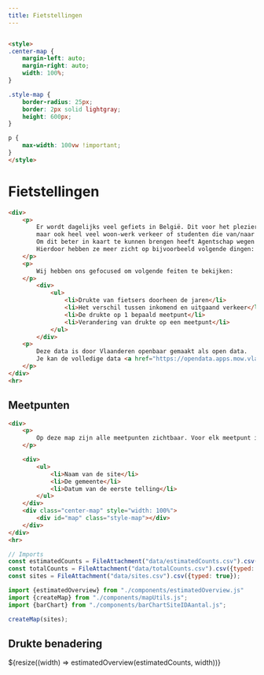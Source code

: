 ```yaml
---
title: Fietstellingen
---
```

<link rel="stylesheet" href="https://unpkg.com/leaflet@1.9.4/dist/leaflet.css"
     integrity="sha256-p4NxAoJBhIIN+hmNHrzRCf9tD/miZyoHS5obTRR9BMY="
     crossorigin=""/>
 <!-- Make sure you put this AFTER Leaflet's CSS -->
 <script src="https://unpkg.com/leaflet@1.9.4/dist/leaflet.js"
     integrity="sha256-20nQCchB9co0qIjJZRGuk2/Z9VM+kNiyxNV1lvTlZBo="
     crossorigin=""></script>

```html

<style>
.center-map {
    margin-left: auto;
    margin-right: auto;
    width: 100%;
}

.style-map {
    border-radius: 25px;
    border: 2px solid lightgray;
    height: 600px;
}

p {
    max-width: 100vw !important;
}
</style>
```

# Fietstellingen
```html
<div>
    <p>
        Er wordt dagelijks veel gefiets in België. Dit voor het plezier, 
        maar ook heel veel woon-werk verkeer of studenten die van/naar school gaan.
        Om dit beter in kaart te kunnen brengen heeft Agentschap wegen & verkeer Vlaanderen een 140tal fietspunten geplaats in vlaanderen.
        Hierdoor hebben ze meer zicht op bijvoorbeeld volgende dingen: hoeveel fietsers rijden er per jaar, Wat is het aantal op piekmomenten, etc.
    </p>
    <p>
        Wij hebben ons gefocused om volgende feiten te bekijken:
    </p>
        <div>
            <ul>
                <li>Drukte van fietsers doorheen de jaren</li>
                <li>Het verschil tussen inkomend en uitgaand verkeer</li>
                <li>De drukte op 1 bepaald meetpunt</li>
                <li>Verandering van drukte op een meetpunt</li>
            </ul>
        </div>
    <p>
        Deze data is door Vlaanderen openbaar gemaakt als open data. 
        Je kan de volledige data <a href="https://opendata.apps.mow.vlaanderen.be/fietstellingen/index.html">hier</a> vinden.
    </p>
</div>
<hr>
```

## Meetpunten
```html
<div>
    <p>
        Op deze map zijn alle meetpunten zichtbaar. Voor elk meetpunt is volgende info beschikbaar:
    </p>

    <div>
        <ul>
            <li>Naam van de site</li>
            <li>De gemeente</li>
            <li>Datum van de eerste telling</li>
        </ul>
    </div>
    <div class="center-map" style="width: 100%">
        <div id="map" class="style-map"></div>
    </div>
</div>
<hr>
```

```js
// Imports
const estimatedCounts = FileAttachment("data/estimatedCounts.csv").csv({typed: true});
const totalCounts = FileAttachment("data/totalCounts.csv").csv({typed: true});
const sites = FileAttachment("data/sites.csv").csv({typed: true});

import {estimatedOverview} from "./components/estimatedOverview.js"
import {createMap} from "./components/mapUtils.js";
import {barChart} from "./components/barChartSiteIDAantal.js";
```

```js
createMap(sites);
```

## Drukte benadering
<div class="grid grid-cols-1">
  <div class="card">
    ${resize((width) => estimatedOverview(estimatedCounts, width))}
  </div>
</div>



